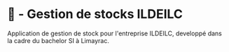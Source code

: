 # 📜 - Gestion de stocks ILDEILC 

Application de gestion de stock pour l'entreprise ILDEILC, developpé dans la cadre du bachelor SI à Limayrac.<br>